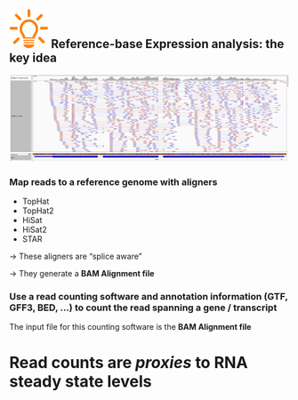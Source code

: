 ## ![](images/lamp.png) Reference-base Expression analysis: the key idea

![](images/readcounts.png)

### Map reads to a reference genome with aligners

- TopHat
- TopHat2
- HiSat
- HiSat2
- STAR

→ These aligners are “splice aware”

→ They generate a **BAM Alignment file**

### Use a read counting software and annotation information (GTF, GFF3, BED, …) to count the read spanning a gene / transcript

The input file for this counting software is the **BAM Alignment file**

# Read counts are *proxies* to RNA steady state levels
